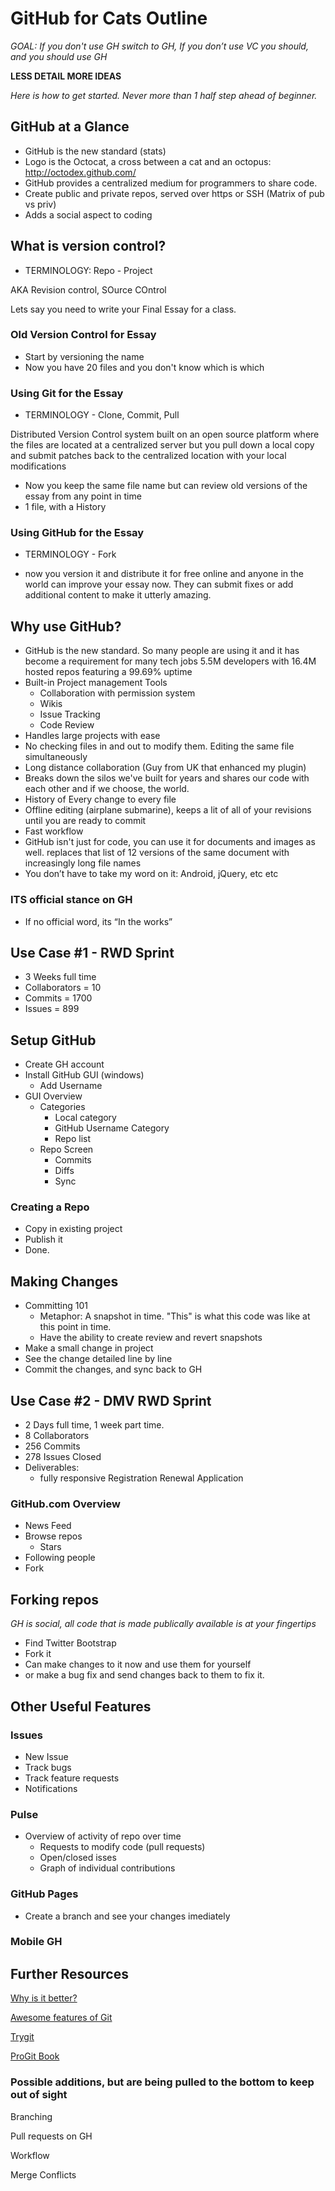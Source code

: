 # GitHub for Cats Outline

_GOAL: If you don't use GH switch to GH, If you don’t use VC you should, and you should use GH_

__LESS DETAIL MORE IDEAS__

_Here is how to get started. Never more than 1 half step ahead of beginner._

## GitHub at a Glance

 - GitHub is the new standard (stats)
 - Logo is the Octocat, a cross between a cat and an octopus: http://octodex.github.com/
 - GitHub provides a centralized medium for programmers to share code.
 - Create public and private repos, served over https or SSH (Matrix of pub vs priv)
 - Adds a social aspect to coding

## What is version control?

 - TERMINOLOGY: Repo - Project

AKA Revision control, SOurce COntrol

Lets say you need to write your Final Essay for a class.

### Old Version Control for Essay
 - Start by versioning the name
 - Now you have 20 files and you don't know which is which

### Using Git for the Essay

 - TERMINOLOGY - Clone, Commit, Pull

Distributed Version Control system built on an open source platform where the files are located at a centralized server but you pull down a local copy and submit patches back to the centralized location with your local modifications

 - Now you keep the same file name but can review old versions of the essay from any point in time
 - 1 file, with a History

### Using GitHub for the Essay

 - TERMINOLOGY - Fork

 - now you version it and distribute it for free online and anyone in the world can improve your essay now. They can submit fixes or add additional content to make it utterly amazing.

## Why use GitHub?

 - GitHub is the new standard. So many people are using it and it has become a requirement for many tech jobs 5.5M developers with 16.4M hosted repos featuring a 99.69% uptime
 - Built-in Project management Tools
    - Collaboration with permission system
    - Wikis
    - Issue Tracking
    - Code Review
 - Handles large projects with ease
 - No checking files in and out to modify them. Editing the same file simultaneously
 - Long distance collaboration (Guy from UK that enhanced my plugin)
 - Breaks down the silos we've built for years and shares our code with each other and if we choose, the world.
 - History of Every change to every file
 - Offline editing (airplane submarine), keeps a lit of all of your revisions until you are ready to commit
 - Fast workflow
 - GitHub isn't just for code, you can use it for documents and images as well. replaces that list of 12 versions of the same document with increasingly long file names
 - You don’t have to take my word on it: Android, jQuery, etc etc

### ITS official stance on GH

 - If no official word, its “In the works”

## Use Case #1 - RWD Sprint

 - 3 Weeks full time
 - Collaborators = 10
 - Commits = 1700
 - Issues = 899

## Setup GitHub

 - Create GH account
 - Install GitHub GUI (windows)
    - Add Username
 - GUI Overview
    - Categories
      - Local category
      - GitHub Username Category
      - Repo list
    - Repo Screen
      - Commits
      - Diffs
      - Sync

### Creating a Repo

 - Copy in existing project
 - Publish it
 - Done.

## Making Changes

 - Committing 101
    - Metaphor: A snapshot in time. "This" is what this code was like at this point in time.
    - Have the ability to create review and revert snapshots
 - Make a small change in project
 - See the change detailed line by line
 - Commit the changes, and sync back to GH

## Use Case #2 - DMV RWD Sprint

 - 2 Days full time, 1 week part time.
 - 8 Collaborators
 - 256 Commits
 - 278 Issues Closed
 - Deliverables:
    - fully responsive Registration Renewal Application

### GitHub.com Overview

 - News Feed
 - Browse repos
    - Stars
 - Following people
 - Fork

## Forking repos

_GH is social, all code that is made publically available is at your fingertips_

 - Find Twitter Bootstrap
 - Fork it
 - Can make changes to it now and use them for yourself
 - or make a bug fix and send changes back to them to fix it.

## Other Useful Features

### Issues

 - New Issue
 - Track bugs
 - Track feature requests
 - Notifications

### Pulse

 - Overview of activity of repo over time
     - Requests to modify code (pull requests)
     - Open/closed isses
     - Graph of individual contributions

### GitHub Pages

 - Create a branch and see your changes imediately

### Mobile GH

## Further Resources

[Why is it better?](http://thkoch2001.github.io/whygitisbetter)

[Awesome features of Git](http://git-scm.com/about)

[Trygit](http://try.github.io)

[ProGit Book](http://git-scm.com/book)


### Possible additions, but are being pulled to the bottom to keep out of sight

Branching

Pull requests on GH

Workflow

Merge Conflicts
